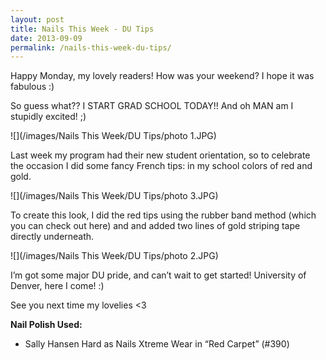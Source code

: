 ```yaml
---
layout: post
title: Nails This Week - DU Tips
date: 2013-09-09
permalink: /nails-this-week-du-tips/
---
```


Happy Monday, my lovely readers! How was your weekend? I hope it was fabulous :)

So guess what?? I START GRAD SCHOOL TODAY!! And oh MAN am I stupidly excited! ;)

![](/images/Nails This Week/DU Tips/photo 1.JPG)

Last week my program had their new student orientation, so to celebrate the occasion I did some fancy French tips: in my school colors of red and gold.

![](/images/Nails This Week/DU Tips/photo 3.JPG)

To create this look, I did the red tips using the rubber band method (which you can check out here) and and added two lines of gold striping tape directly underneath.

![](/images/Nails This Week/DU Tips/photo 2.JPG)

I’m got some major DU pride, and can’t wait to get started! University of Denver, here I come! :)

See you next time my lovelies <3

**Nail Polish Used:**

- Sally Hansen Hard as Nails Xtreme Wear in “Red Carpet” (#390)